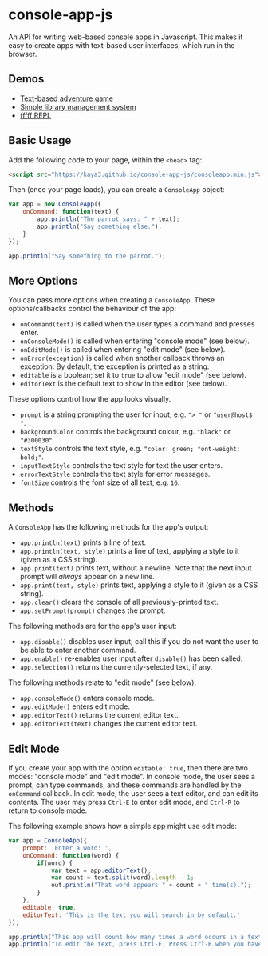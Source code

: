 # console-app-js
An API for writing web-based console apps in Javascript.
This makes it easy to create apps with text-based user interfaces, which run in the browser.


## Demos

- [Text-based adventure game](https://werp.site/adventure/)
- [Simple library management system](https://werp.site/library-system/)
- [fffff REPL](https://kaya3.github.io/fffff/repl.html)

## Basic Usage
Add the following code to your page, within the `<head>` tag:

```html
<script src="https://kaya3.github.io/console-app-js/consoleapp.min.js"></script>
```

Then (once your page loads), you can create a `ConsoleApp` object:

```javascript
var app = new ConsoleApp({
    onCommand: function(text) {
        app.println("The parrot says: " + text);
        app.println("Say something else.");
    }
});

app.println("Say something to the parrot.");
```


## More Options

You can pass more options when creating a `ConsoleApp`.
These options/callbacks control the behaviour of the app:
- `onCommand(text)` is called when the user types a command and presses enter.
- `onConsoleMode()` is called when entering "console mode" (see below).
- `onEditMode()` is called when entering "edit mode" (see below).
- `onError(exception)` is called when another callback throws an exception. By default, the exception is printed as a string.
- `editable` is a boolean; set it to `true` to allow "edit mode" (see below).
- `editorText` is the default text to show in the editor (see below).

These options control how the app looks visually.
- `prompt` is a string prompting the user for input, e.g. `"> "` or `"user@host$ "`.
- `backgroundColor` controls the background colour, e.g. `"black"` or `"#300030"`.
- `textStyle` controls the text style, e.g. `"color: green; font-weight: bold;"`.
- `inputTextStyle` controls the text style for text the user enters.
- `errorTextStyle` controls the text style for error messages.
- `fontSize` controls the font size of all text, e.g. `16`.


## Methods

A `ConsoleApp` has the following methods for the app's output:
- `app.println(text)` prints a line of text.
- `app.println(text, style)` prints a line of text, applying a style to it (given as a CSS string).
- `app.print(text)` prints text, without a newline. Note that the next input prompt will *always* appear on a new line.
- `app.print(text, style)` prints text, applying a style to it (given as a CSS string).
- `app.clear()` clears the console of all previously-printed text.
- `app.setPrompt(prompt)` changes the prompt.

The following methods are for the app's user input:
- `app.disable()` disables user input; call this if you do not want the user to be able to enter another command.
- `app.enable()` re-enables user input after `disable()` has been called.
- `app.selection()` returns the currently-selected text, if any.

The following methods relate to "edit mode" (see below).
- `app.consoleMode()` enters console mode.
- `app.editMode()` enters edit mode.
- `app.editorText()` returns the current editor text.
- `app.editorText(text)` changes the current editor text.


## Edit Mode

If you create your app with the option `editable: true`, then there are two modes: "console mode" and "edit mode".
In console mode, the user sees a prompt, can type commands, and these commands are handled by the `onCommand` callback.
In edit mode, the user sees a text editor, and can edit its contents.
The user may press `Ctrl-E` to enter edit mode, and `Ctrl-R` to return to console mode.

The following example shows how a simple app might use edit mode:

```javascript
var app = ConsoleApp({
    prompt: 'Enter a word: ',
    onCommand: function(word) {
        if(word) {
            var text = app.editorText();
            var count = text.split(word).length - 1;
            out.println("That word appears " + count + " time(s).");
        }
    },
    editable: true,
    editorText: 'This is the text you will search in by default.'
});

app.println("This app will count how many times a word occurs in a text.");
app.println("To edit the text, press Ctrl-E. Press Ctrl-R when you have finished editing.");
```
